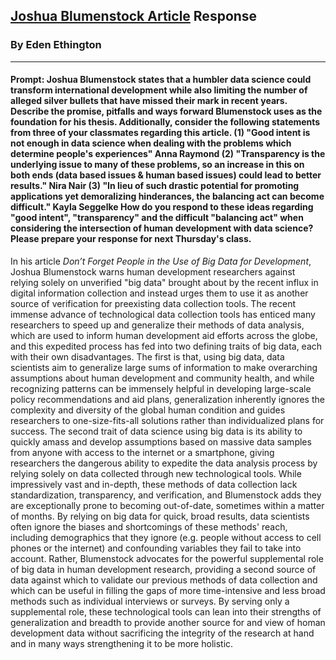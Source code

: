 ## [Joshua Blumenstock Article](https://www.nature.com/articles/d41586-018-06215-5) Response

### By Eden Ethington

---

#### Prompt: Joshua Blumenstock states that a humbler data science could transform international development while also limiting the number of alleged silver bullets that have missed their mark in recent years. Describe the promise, pitfalls and ways forward Blumenstock uses as the foundation for his thesis. Additionally, consider the following statements from three of your classmates regarding this article. (1) "Good intent is not enough in data science when dealing with the problems which determine people's experiences" Anna Raymond (2) "Transparency is the underlying issue to many of these problems, so an increase in this on both ends (data based issues & human based issues) could lead to better results." Nira Nair (3) "In lieu of such drastic potential for promoting applications yet demoralizing hinderances, the balancing act can become difficult." Kayla Seggelke How do you respond to these ideas regarding "good intent", "transparency" and the difficult "balancing act" when considering the intersection of human development with data science? Please prepare your response for next Thursday's class.

In his article *Don’t Forget People in the Use of Big Data for Development*, Joshua Blumenstock warns human development researchers against relying solely on unverified "big data" brought about by the recent influx in digital information collection and instead urges them to use it as another source of verification for preexisting data collection tools. The recent immense advance of technological data collection tools has enticed many researchers to speed up and generalize their methods of data analysis, which are used to inform human development aid efforts across the globe, and this expedited process has fed into two defining traits of big data, each with their own disadvantages. The first is that, using big data, data scientists aim to generalize large sums of information to make overarching assumptions about human development and community health, and while recognizing patterns can be immensely helpful in developing large-scale policy recommendations and aid plans, generalization inherently ignores the complexity and diversity of the global human condition and guides researchers to one-size-fits-all solutions rather than individualized plans for success. The second trait of data science using big data is its ability to quickly amass and develop assumptions based on massive data samples from anyone with access to the internet or a smartphone, giving researchers the dangerous ability to expedite the data analysis process by relying solely on data collected through new technological tools. While impressively vast and in-depth, these methods of data collection lack standardization, transparency, and verification, and Blumenstock adds they are exceptionally prone to becoming out-of-date, sometimes within a matter of months. By relying on big data for quick, broad results, data scientists often ignore the biases and shortcomings of these methods' reach, including demographics that they ignore (e.g. people without access to cell phones or the internet) and confounding variables they fail to take into account. Rather, Blumenstock advocates for the powerful supplemental role of big data in human development research, providing a second source of data against which to validate our previous methods of data collection and which can be useful in filling the gaps of more time-intensive and less broad methods such as individual interviews or surveys. By serving only a supplemental role, these technological tools can lean into their strengths of generalization and breadth to provide another source for and view of homan development data without sacrificing the integrity of the research at hand and in many ways strengthening it to be more holistic. 
